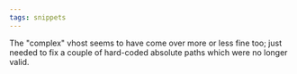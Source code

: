 ```yaml
---
tags: snippets
---
```


The "complex" vhost seems to have come over more or less fine too; just needed to fix a couple of hard-coded absolute paths which were no longer valid.
